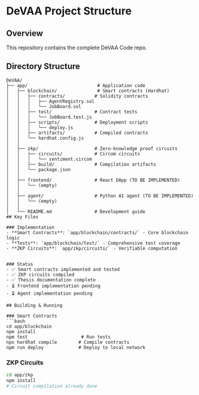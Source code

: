 # DeVAA Project Structure

## Overview
This repository contains the complete DeVAA Code repo.

## Directory Structure

```
DeVAA/
├── app/                          # Application code
│   ├── blockchain/               # Smart contracts (Hardhat)
│   │   ├── contracts/           # Solidity contracts
│   │   │   ├── AgentRegistry.sol
│   │   │   └── JobBoard.sol
│   │   ├── test/                # Contract tests
│   │   │   └── JobBoard.test.js
│   │   ├── scripts/             # Deployment scripts
│   │   │   └── deploy.js
│   │   ├── artifacts/           # Compiled contracts
│   │   └── hardhat.config.js
│   │
│   ├── zkp/                     # Zero-knowledge proof circuits
│   │   ├── circuits/            # Circom circuits
│   │   │   └── sentiment.circom
│   │   ├── build/               # Compilation artifacts
│   │   └── package.json
│   │
│   ├── frontend/                # React DApp (TO BE IMPLEMENTED)
│   │   └── (empty)
│   │
│   ├── agent/                   # Python AI agent (TO BE IMPLEMENTED)
│   │   └── (empty)
│   │
│   └── README.md                # Development guide
## Key Files

### Implementation
- **Smart Contracts**: `app/blockchain/contracts/` - Core blockchain logic
- **Tests**: `app/blockchain/test/` - Comprehensive test coverage
- **ZKP Circuits**: `app/zkp/circuits/` - Verifiable computation


### Status
- ✅ Smart contracts implemented and tested
- ✅ ZKP circuits compiled
- ✅ Thesis documentation complete
- ⏳ Frontend implementation pending
- ⏳ Agent implementation pending

## Building & Running

### Smart Contracts
```bash
cd app/blockchain
npm install
npm test                    # Run tests
npx hardhat compile        # Compile contracts
npm run deploy             # Deploy to local network
```

### ZKP Circuits
```bash
cd app/zkp
npm install
# Circuit compilation already done
```


